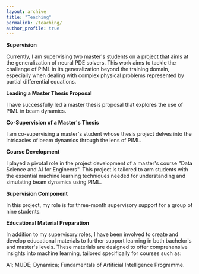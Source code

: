 ```yaml
---
layout: archive
title: "Teaching"
permalink: /teaching/
author_profile: true 
---
```

**Supervision**

Currently, I am supervising two master's students on a project that aims at the generalization of neural PDE solvers. This work aims to tackle the challenge of PIML in its generalization beyond the training domain, especially when dealing with complex physical problems represented by partial differential equations. 

**Leading a Master Thesis Proposal**

I have successfully led a master thesis proposal that explores the use of PIML in beam dynamics. 

**Co-Supervision of a Master's Thesis**

I am co-supervising a master's student whose thesis project delves into the intricacies of beam dynamics through the lens of PIML.

**Course Development**

I played a pivotal role in the project development of a master's course "Data Science and AI for Engineers". This project is tailored to arm students with the essential machine learning techniques needed for understanding and simulating beam dynamics using PIML.

**Supervision Component**

In this project, my role is for three-month supervisory support for a group of nine students. 

**Educational Material Preparation**

In addition to my supervisory roles, I have been involved to create and develop educational materials to further support learning in both bachelor's and master's levels. These materials are designed to offer comprehensive insights into machine learning, tailored specifically for courses such as:

A1;
MUDE;
Dynamica;
Fundamentals of Artificial Intelligence Programme.

